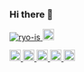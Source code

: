### Hi there 👋

<!--
**ryo-is/ryo-is** is a ✨ _special_ ✨ repository because its `README.md` (this file) appears on your GitHub profile.

Here are some ideas to get you started:

- 🔭 I’m currently working on ...
- 🌱 I’m currently learning ...
- 👯 I’m looking to collaborate on ...
- 🤔 I’m looking for help with ...
- 💬 Ask me about ...
- 📫 How to reach me: ...
- 😄 Pronouns: ...
- ⚡ Fun fact: ...
-->

<p align="left">
  <a href="https://github.com/ryo-is/ryo-is/">
    <img src="https://komarev.com/ghpvc/?username=ryo-is" alt="ryo-is" />
  </a>
  <a href="https://github.com/ryo-is">
    <img height="20" src="https://img.shields.io/github/followers/ryo-is?label=follow&logo=github&style=flat" />
  </a>
</p>


<p align="left">
  <a href="https://zenn.dev/is_ryo">
    <img height="20" src="https://badgen.org/img/zenn/is_ryo/likes?style=plastic" alt="Likes" />
  </a>
  <a href="https://zenn.dev/is_ryo">
    <img height="20" src="https://badgen.org/img/zenn/is_ryo/followers?style=plastic" alt="Followers" />
  </a>
  <a href="https://zenn.dev/is_ryo">
    <img height="20" src="https://badgen.org/img/zenn/is_ryo/articles?style=plastic" alt="Articles" />
  </a>
  <a href="http://qiita.com/is_ryo">
    <img height="20" src="https://qiita-badge.apiapi.app/s/is_ryo/contributions.svg" />
  </a>
  <a href="http://qiita.com/is_ryo">
    <img height="20" src="https://qiita-badge.apiapi.app/s/is_ryo/posts.svg" />
  </a>
</p>
